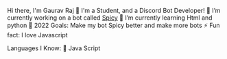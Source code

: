 Hi there, I'm Gaurav Raj 👋
I'm a Student, and a Discord Bot Developer!
🔭 I’m currently working on a bot called [Spicy](https://spicybot.ml)
🌱 I’m currently learning Html and python
🥅 2022 Goals: Make my bot Spicy better and make more bots
⚡ Fun fact: I love Javascript 

Languages I Know:
🐍 Java Script

